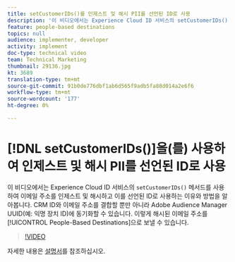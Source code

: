 ```yaml
---
title: setCustomerIDs()를 인제스트 및 해시 PII를 선언된 ID로 사용
description: '이 비디오에서는 Experience Cloud ID 서비스의 setCustomerIDs() 메서드를 사용하여 이메일 주소를 인제스트 및 해시하고 이를 선언된 ID로 사용하는 이유와 방법을 알아봅니다. CRM ID와 이메일 주소를 결합할 뿐만 아니라 Adobe Audience Manager UUID(예: 익명 장치 ID)에 동기화할 수 있습니다. 이렇게 해시된 이메일 주소를 사람 기반 대상으로 보낼 수 있습니다.'
feature: people-based destinations
topics: null
audience: implementer, developer
activity: implement
doc-type: technical video
team: Technical Marketing
thumbnail: 29136.jpg
kt: 3689
translation-type: tm+mt
source-git-commit: 91b0de776dbf1ab6d565f9adb5fa88d014a2e6f6
workflow-type: tm+mt
source-wordcount: '177'
ht-degree: 0%

---
```



# [!DNL setCustomerIDs()]을(를) 사용하여 인제스트 및 해시 PII를 선언된 ID로 사용

이 비디오에서는 Experience Cloud ID 서비스의 `setCustomerIDs()` 메서드를 사용하여 이메일 주소를 인제스트 및 해시하고 이를 선언된 ID로 사용하는 이유와 방법을 알아봅니다. CRM ID와 이메일 주소를 결합할 뿐만 아니라 Adobe Audience Manager UUID(예: 익명 장치 ID)에 동기화할 수 있습니다. 이렇게 해시된 이메일 주소를 [!UICONTROL People-Based Destinations]으로 보낼 수 있습니다.

>[!VIDEO](https://video.tv.adobe.com/v/29136/?quality=12)

자세한 내용은 [설명서](https://docs.adobe.com/content/help/en/id-service/using/reference/hashing-support.html)를 참조하십시오.

